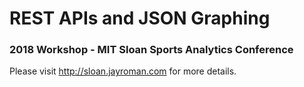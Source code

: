 # REST APIs and JSON Graphing
### 2018 Workshop - MIT Sloan Sports Analytics Conference

Please visit http://sloan.jayroman.com for more details.

